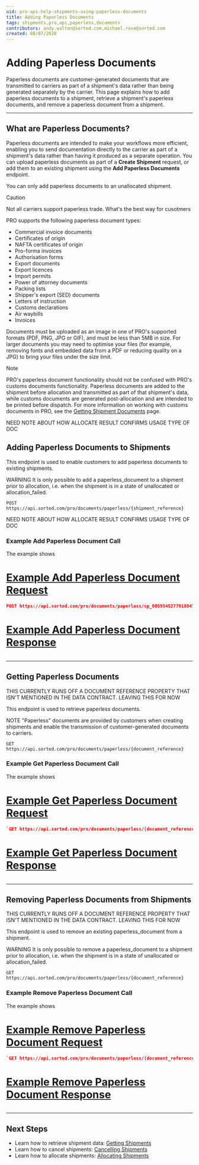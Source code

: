 ```yaml
---
uid: pro-api-help-shipments-using-paperless-documents
title: Adding Paperless Documents
tags: shipments,pro,api,paperless,documents
contributors: andy.walton@sorted.com,michael.rose@sorted.com
created: 08/07/2020
---
```


# Adding Paperless Documents

Paperless documents are customer-generated documents that are transmitted to carriers as part of a shipment's data rather than being generated separately by the carrier. This page explains how to add paperless documents to a shipment, retrieve a shipment's paperless documents, and remove a paperless document from a shipment.

---

## What are Paperless Documents?

Paperless documents are intended to make your workflows more efficient, enabling you to send documentation directly to the carrier as part of a shipment's data rather than having it produced as a separate operation. You can upload paperless documents as part of a **Create Shipment** request, or add them to an existing shipment using the **Add Paperless Documents** endpoint. 

You can only add paperless documents to an unallocated shipment. 

> [!CAUTION]
> Not all carriers support paperless trade. <span class="highlight">What's the best way for cusotmers</span>

PRO supports the following paperless document types:

* Commercial invoice documents
* Certificates of origin
* NAFTA certificates of origin
* Pro-forma invoices
* Authorisation forms
* Export documents
* Export licences
* Import permits
* Power of attorney documents
* Packing lists
* Shipper's export (SED) documents
* Letters of instruction
* Customs declarations
* Air waybills
* Invoices

Documents must be uploaded as an image in one of PRO's supported formats (PDF, PNG, JPG or GIF), and must be less than 5MB in size. For larger documents you may need to optimise your files (for example, removing fonts and embedded data from a PDF or reducing quality on a JPG) to bring your files under the size limit.

> [!NOTE]
> PRO's paperless document functionality should not be confused with PRO's customs documents functionality. Paperless documents are added to the shipment before allocation and transmitted as part of that shipment's data, while customs documents are generated post-allocation and are intended to be printed before dispatch. For more information on working with customs documents in PRO, see the [Getting Shipment Documents](/pro/api/shipments/getting_shipment_documents.html) page. 

<span class="highlight">NEED NOTE ABOUT HOW ALLOCATE RESULT CONFIRMS USAGE TYPE OF DOC</span>

## Adding Paperless Documents to Shipments



This endpoint is used to enable customers to add paperless documents to existing shipments.

WARNING
It is only possible to add a paperless_document to a shipment prior to allocation, i.e. when the shipment is in a state of unallocated or allocation_failed.

`POST https://api.sorted.com/pro/documents/paperless/{shipment_reference}`

<span class="highlight">NEED NOTE ABOUT HOW ALLOCATE RESULT CONFIRMS USAGE TYPE OF DOC</span>


### Example Add Paperless Document Call

The example shows

# [Example Add Paperless Document Request](#tab/example-add-paperless-document-request)

```json
POST https://api.sorted.com/pro/documents/paperless/sp_00595452779180472847666078547968
```

# [Example Add Paperless Document Response](#tab/example-add-paperless-document-response)

```json

```
---

## Getting Paperless Documents

<span class="highlight">THIS CURRENTLY RUNS OFF A DOCUMENT REFERENCE PROPERTY THAT ISN'T MENTIONED IN THE DATA CONTRACT. LEAVING THIS FOR NOW</span>

This endpoint is used to retrieve paperless documents.

NOTE
"Paperless" documents are provided by customers when creating shipments and enable the transmission of customer-generated documents to carriers.

`GET https://api.sorted.com/pro/documents/paperless/{document_reference}`

### Example Get Paperless Document Call

The example shows

# [Example Get Paperless Document Request](#tab/example-get-paperless-document-request)

```json
`GET https://api.sorted.com/pro/documents/paperless/{document_reference}`
```


# [Example Get Paperless Document Response](#tab/example-get-paperless-document-response)

```json

```
---



## Removing Paperless Documents from Shipments

<span class="highlight">THIS CURRENTLY RUNS OFF A DOCUMENT REFERENCE PROPERTY THAT ISN'T MENTIONED IN THE DATA CONTRACT. LEAVING THIS FOR NOW</span>

This endpoint is used to remove an existing paperless_document from a shipment.

WARNING
It is only possible to remove a paperless_document to a shipment prior to allocation, i.e. when the shipment is in a state of unallocated or allocation_failed.

`GET https://api.sorted.com/pro/documents/paperless/{document_reference}`

### Example Remove Paperless Document Call

The example shows

# [Example Remove Paperless Document Request](#tab/example-remove-paperless-document-request)

```json
`GET https://api.sorted.com/pro/documents/paperless/{document_reference}`
```


# [Example Remove Paperless Document Response](#tab/example-remove-paperless-document-response)

```json

```
---



## Next Steps

* Learn how to retrieve shipment data: [Getting Shipments](/pro/api/shipments/getting_shipments.html)
* Learn how to cancel shipments: [Cancelling Shipments](/pro/api/shipments/cancelling_shipments.html)
* Learn how to allocate shipments: [Allocating Shipments](/pro/api/shipments/allocating_shipments.html)